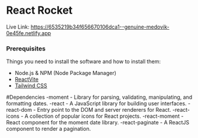 # React Rocket
Live Link: https://6535219b34f656670106dca1--genuine-medovik-0e45fe.netlify.app


### Prerequisites
Things you need to install the software and how to install them:

- Node.js & NPM (Node Package Manager)
- [ReactVite](https://reactvite.com/)
- [Tailwind CSS](https://tailwindcss.com/)

#Dependencies
-moment - Library for parsing, validating, manipulating, and formatting dates.
-react - A JavaScript library for building user interfaces.
-react-dom - Entry point to the DOM and server renderers for React.
-react-icons - A collection of popular icons for React projects.
-react-moment - React component for the moment date library.
-react-paginate - A ReactJS component to render a pagination.
